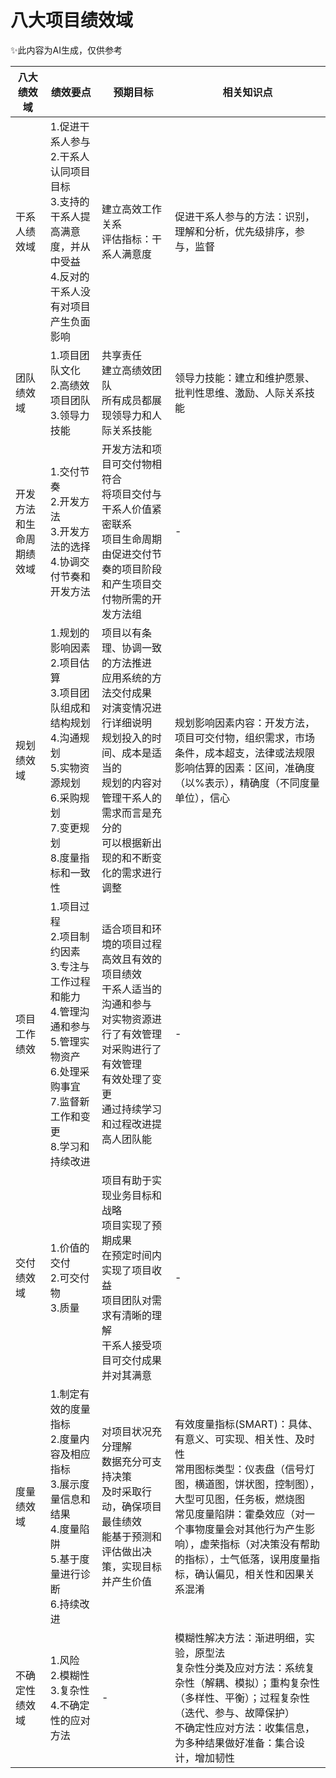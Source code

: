 # 八大项目绩效域

<div class="ai-box">✨此内容为AI生成，仅供参考</div>

| 八大绩效域 | 绩效要点 | 预期目标 | 相关知识点 |
| --- | --- | --- | --- |
| 干系人绩效域 | 1.促进干系人参与<br>2.干系人认同项目目标<br>3.支持的干系人提高满意度，并从中受益<br>4.反对的干系人没有对项目产生负面影响 | 建立高效工作关系<br>评估指标：干系人满意度 | 促进干系人参与的方法：识别，理解和分析，优先级排序，参与，监督 |
| 团队绩效域 | 1.项目团队文化<br>2.高绩效项目团队<br>3.领导力技能 | 共享责任<br>建立高绩效团队<br>所有成员都展现领导力和人际关系技能 | 领导力技能：建立和维护愿景、批判性思维、激励、人际关系技能 |
| 开发方法和生命周期绩效域 | 1.交付节奏<br>2.开发方法<br>3.开发方法的选择<br>4.协调交付节奏和开发方法 | 开发方法和项目可交付物相符合<br>将项目交付与干系人价值紧密联系<br>项目生命周期由促进交付节奏的项目阶段和产生项目交付物所需的开发方法组 | - |
| 规划绩效域 | 1.规划的影响因素<br>2.项目估算<br>3.项目团队组成和结构规划<br>4.沟通规划<br>5.实物资源规划<br>6.采购规划<br>7.变更规划<br>8.度量指标和一致性 | 项目以有条理、协调一致的方法推进<br>应用系统的方法交付成果<br>对演变情况进行详细说明<br>规划投入的时间、成本是适当的<br>规划的内容对管理干系人的需求而言是充分的<br>可以根据新出现的和不断变化的需求进行调整 | 规划影响因素内容：开发方法，项目可交付物，组织需求，市场条件，成本超支，法律或法规限<br>影响估算的因素：区间，准确度（以%表示），精确度（不同度量单位），信心 |
| 项目工作绩效 | 1.项目过程<br>2.项目制约因素<br>3.专注与工作过程和能力<br>4.管理沟通和参与<br>5.管理实物资产<br>6.处理采购事宜<br>7.监督新工作和变更<br>8.学习和持续改进 | 适合项目和环境的项目过程<br>高效且有效的项目绩效<br>干系人适当的沟通和参与<br>对实物资源进行了有效管理<br>对采购进行了有效管理<br>有效处理了变更<br>通过持续学习和过程改进提高人团队能 | - |
| 交付绩效域 | 1.价值的交付<br>2.可交付物<br>3.质量 | 项目有助于实现业务目标和战略<br>项目实现了预期成果<br>在预定时间内实现了项目收益<br>项目团队对需求有清晰的理解<br>干系人接受项目可交付成果并对其满意 | - |
| 度量绩效域 | 1.制定有效的度量指标<br>2.度量内容及相应指标<br>3.展示度量信息和结果<br>4.度量陷阱<br>5.基于度量进行诊断<br>6.持续改进 | 对项目状况充分理解<br>数据充分可支持决策<br>及时采取行动，确保项目最佳绩效<br>能基于预测和评估做出决策，实现目标并产生价值 | 有效度量指标(SMART)：具体、有意义、可实现、相关性、及时性<br>常用图标类型：仪表盘（信号灯图，横道图，饼状图，控制图），大型可见图，任务板，燃烧图<br>常见度量陷阱：霍桑效应（对一个事物度量会对其他行为产生影响），虚荣指标（对决策没有帮助的指标），士气低落，误用度量指标，确认偏见，相关性和因果关系混淆 |
| 不确定性绩效域 | 1.风险<br>2.模糊性<br>3.复杂性<br>4.不确定性的应对方法 | - | 模糊性解决方法：渐进明细，实验，原型法<br>复杂性分类及应对方法：系统复杂性（解耦、模拟）；重构复杂性（多样性、平衡）；过程复杂性（迭代、参与、故障保护）<br>不确定性应对方法：收集信息，为多种结果做好准备：集合设计，增加韧性 | 